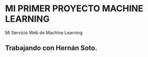 # MI PRIMER PROYECTO MACHINE LEARNING
Mi Servicio Web de Machine Learning

## Trabajando con Hernán Soto.
